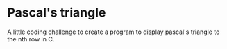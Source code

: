 # Pascal's triangle
A little coding challenge to create a program to display pascal's triangle to the nth row in C. 

